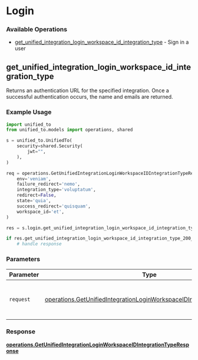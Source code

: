 # Login

### Available Operations

* [get_unified_integration_login_workspace_id_integration_type](#get_unified_integration_login_workspace_id_integration_type) - Sign in a user

## get_unified_integration_login_workspace_id_integration_type

Returns an authentication URL for the specified integration.  Once a successful authentication occurs, the name and emails are returned.

### Example Usage

```python
import unified_to
from unified_to.models import operations, shared

s = unified_to.UnifiedTo(
    security=shared.Security(
        jwt="",
    ),
)

req = operations.GetUnifiedIntegrationLoginWorkspaceIDIntegrationTypeRequest(
    env='veniam',
    failure_redirect='nemo',
    integration_type='voluptatum',
    redirect=False,
    state='quia',
    success_redirect='quisquam',
    workspace_id='et',
)

res = s.login.get_unified_integration_login_workspace_id_integration_type(req)

if res.get_unified_integration_login_workspace_id_integration_type_200_application_json_string is not None:
    # handle response
```

### Parameters

| Parameter                                                                                                                                                        | Type                                                                                                                                                             | Required                                                                                                                                                         | Description                                                                                                                                                      |
| ---------------------------------------------------------------------------------------------------------------------------------------------------------------- | ---------------------------------------------------------------------------------------------------------------------------------------------------------------- | ---------------------------------------------------------------------------------------------------------------------------------------------------------------- | ---------------------------------------------------------------------------------------------------------------------------------------------------------------- |
| `request`                                                                                                                                                        | [operations.GetUnifiedIntegrationLoginWorkspaceIDIntegrationTypeRequest](../../models/operations/getunifiedintegrationloginworkspaceidintegrationtyperequest.md) | :heavy_check_mark:                                                                                                                                               | The request object to use for the request.                                                                                                                       |


### Response

**[operations.GetUnifiedIntegrationLoginWorkspaceIDIntegrationTypeResponse](../../models/operations/getunifiedintegrationloginworkspaceidintegrationtyperesponse.md)**

